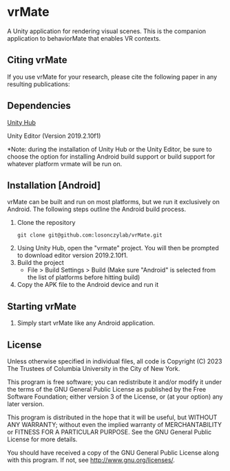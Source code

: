 # vrMate
A Unity application for rendering visual scenes. This is the companion application to behaviorMate that enables VR contexts.

## Citing vrMate
If you use vrMate for your research, please cite the following paper in any resulting publications:

<behaviorMate paper citation>

## Dependencies
<a href="https://unity.com/download">Unity Hub</a>

Unity Editor (Version 2019.2.10f1)

*Note: during the installation of Unity Hub or the Unity Editor, be sure to choose the option for installing Android build support or build support for whatever platform vrmate will be run on.

## Installation [Android]
vrMate can be built and run on most platforms, but we run it exclusively on Android. The following steps outline the Android build process.

1) Clone the repository
   ```
   git clone git@github.com:losonczylab/vrMate.git
   ```
2) Using Unity Hub, open the "vrmate" project. You will then be prompted to download editor version 2019.2.10f1.
3) Build the project
   - File > Build Settings > Build (Make sure "Android" is selected from the list of platforms before hitting build)
4) Copy the APK file to the Android device and run it

## Starting vrMate

1) Simply start vrMate like any Android application.

## License

Unless otherwise specified in individual files, all code is Copyright (C) 2023 The Trustees of Columbia University in the City of New York.

This program is free software; you can redistribute it and/or modify it under the terms of the GNU General Public License as published by the Free Software Foundation; either version 3 of the License, or (at your option) any later version.

This program is distributed in the hope that it will be useful, but WITHOUT ANY WARRANTY; without even the implied warranty of MERCHANTABILITY or FITNESS FOR A PARTICULAR PURPOSE. See the GNU General Public License for more details.

You should have received a copy of the GNU General Public License along with this program. If not, see <http://www.gnu.org/licenses/>.
